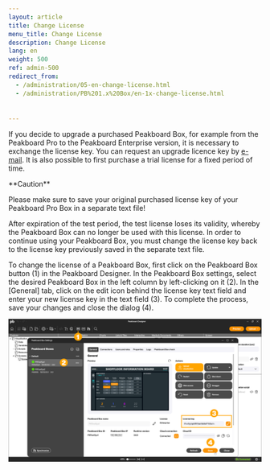 ```yaml
---
layout: article
title: Change License
menu_title: Change License
description: Change License
lang: en
weight: 500
ref: admin-500
redirect_from:
  - /administration/05-en-change-license.html
  - /administration/PB%201.x%20Box/en-1x-change-license.html


---
```


If you decide to upgrade a purchased Peakboard Box, for example from the Peakboard Pro to the Peakboard Enterprise version, it is necessary to exchange the license key.
You can request an upgrade licence key by [e-mail](mailto:sales@peakboard.com).
It is also possible to first purchase a trial license for a fixed period of time.
<div class="box-warning" markdown="1">**Caution**

Please make sure to save your original purchased license key of your Peakboard Pro Box in a separate text file!
</div>
After expiration of the test period, the test license loses its validity, whereby the Peakboard Box can no longer be used with this license.
In order to continue using your Peakboard Box, you must change the license key back to the license key previously saved in the separate text file.

To change the license of a Peakboard Box, first click on the Peakboard Box button (1) in the Peakboard Designer.
In the Peakboard Box settings, select the desired Peakboard Box in the left column by left-clicking on it (2).
In the [General] tab, click on the edit icon behind the license key text field and enter your new license key in the text field (3).
To complete the process, save your changes and close the dialog (4).

![Change Licence](/assets/images/admin/license/en_change-licence.png)